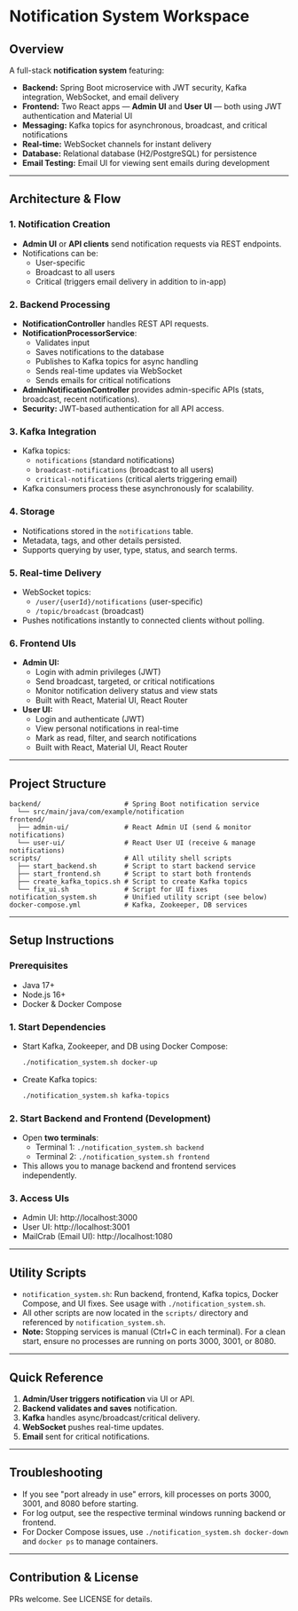 # Notification System Workspace

## Overview

A full-stack **notification system** featuring:

- **Backend:** Spring Boot microservice with JWT security, Kafka integration, WebSocket, and email delivery
- **Frontend:** Two React apps — **Admin UI** and **User UI** — both using JWT authentication and Material UI
- **Messaging:** Kafka topics for asynchronous, broadcast, and critical notifications
- **Real-time:** WebSocket channels for instant delivery
- **Database:** Relational database (H2/PostgreSQL) for persistence
- **Email Testing:** Email UI for viewing sent emails during development

---

## Architecture & Flow

### 1. Notification Creation
- **Admin UI** or **API clients** send notification requests via REST endpoints.
- Notifications can be:
  - User-specific
  - Broadcast to all users
  - Critical (triggers email delivery in addition to in-app)

### 2. Backend Processing
- **NotificationController** handles REST API requests.
- **NotificationProcessorService**:
  - Validates input
  - Saves notifications to the database
  - Publishes to Kafka topics for async handling
  - Sends real-time updates via WebSocket
  - Sends emails for critical notifications
- **AdminNotificationController** provides admin-specific APIs (stats, broadcast, recent notifications).
- **Security:** JWT-based authentication for all API access.

### 3. Kafka Integration
- Kafka topics:
  - `notifications` (standard notifications)
  - `broadcast-notifications` (broadcast to all users)
  - `critical-notifications` (critical alerts triggering email)
- Kafka consumers process these asynchronously for scalability.

### 4. Storage
- Notifications stored in the `notifications` table.
- Metadata, tags, and other details persisted.
- Supports querying by user, type, status, and search terms.

### 5. Real-time Delivery
- WebSocket topics:
  - `/user/{userId}/notifications` (user-specific)
  - `/topic/broadcast` (broadcast)
- Pushes notifications instantly to connected clients without polling.

### 6. Frontend UIs
- **Admin UI:**
  - Login with admin privileges (JWT)
  - Send broadcast, targeted, or critical notifications
  - Monitor notification delivery status and view stats
  - Built with React, Material UI, React Router
- **User UI:**
  - Login and authenticate (JWT)
  - View personal notifications in real-time
  - Mark as read, filter, and search notifications
  - Built with React, Material UI, React Router

---

## Project Structure

```
backend/                     # Spring Boot notification service
  └── src/main/java/com/example/notification
frontend/
  ├── admin-ui/              # React Admin UI (send & monitor notifications)
  └── user-ui/               # React User UI (receive & manage notifications)
scripts/                     # All utility shell scripts
  ├── start_backend.sh       # Script to start backend service
  ├── start_frontend.sh      # Script to start both frontends
  ├── create_kafka_topics.sh # Script to create Kafka topics
  └── fix_ui.sh              # Script for UI fixes
notification_system.sh       # Unified utility script (see below)
docker-compose.yml           # Kafka, Zookeeper, DB services
```

---

## Setup Instructions

### Prerequisites
- Java 17+
- Node.js 16+
- Docker & Docker Compose

### 1. Start Dependencies
- Start Kafka, Zookeeper, and DB using Docker Compose:
  ```bash
  ./notification_system.sh docker-up
  ```
- Create Kafka topics:
  ```bash
  ./notification_system.sh kafka-topics
  ```

### 2. Start Backend and Frontend (Development)
- Open **two terminals**:
  - Terminal 1: `./notification_system.sh backend`
  - Terminal 2: `./notification_system.sh frontend`
- This allows you to manage backend and frontend services independently.

### 3. Access UIs
- Admin UI: http://localhost:3000
- User UI: http://localhost:3001
- MailCrab (Email UI): http://localhost:1080

---

## Utility Scripts
- `notification_system.sh`: Run backend, frontend, Kafka topics, Docker Compose, and UI fixes. See usage with `./notification_system.sh`.
- All other scripts are now located in the `scripts/` directory and referenced by `notification_system.sh`.
- **Note:** Stopping services is manual (Ctrl+C in each terminal). For a clean start, ensure no processes are running on ports 3000, 3001, or 8080.

---

## Quick Reference
1. **Admin/User triggers notification** via UI or API.
2. **Backend validates and saves** notification.
3. **Kafka** handles async/broadcast/critical delivery.
4. **WebSocket** pushes real-time updates.
5. **Email** sent for critical notifications.

---

## Troubleshooting
- If you see "port already in use" errors, kill processes on ports 3000, 3001, and 8080 before starting.
- For log output, see the respective terminal windows running backend or frontend.
- For Docker Compose issues, use `./notification_system.sh docker-down` and `docker ps` to manage containers.

---

## Contribution & License
PRs welcome. See LICENSE for details.